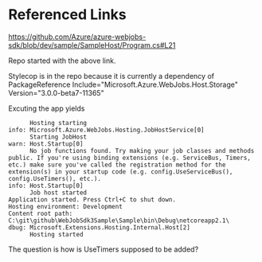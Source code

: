 ﻿# Referenced Links 
https://github.com/Azure/azure-webjobs-sdk/blob/dev/sample/SampleHost/Program.cs#L21

Repo started with the above link.

Stylecop is in the repo because it is currently a dependency of 
PackageReference Include="Microsoft.Azure.WebJobs.Host.Storage" Version="3.0.0-beta7-11365"

Excuting the app yields

```
      Hosting starting
info: Microsoft.Azure.WebJobs.Hosting.JobHostService[0]
      Starting JobHost
warn: Host.Startup[0]
      No job functions found. Try making your job classes and methods public. If you're using binding extensions (e.g. ServiceBus, Timers, etc.) make sure you've called the registration method for the extension(s) in your startup code (e.g. config.UseServiceBus(), config.UseTimers(), etc.).
info: Host.Startup[0]
      Job host started
Application started. Press Ctrl+C to shut down.
Hosting environment: Development
Content root path: C:\git\github\WebJobSdk3Sample\Sample\bin\Debug\netcoreapp2.1\
dbug: Microsoft.Extensions.Hosting.Internal.Host[2]
      Hosting started

```

The question is how is UseTimers supposed to be added?
